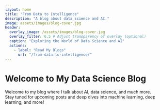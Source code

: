 ```yaml
---
layout: home
title: "From Data to Intelligence"
description: "A blog about data science and AI."
image: assets/images/blog-cover.jpg
header:
  overlay_image: /assets/images/blog-cover.jpg
  overlay_filter: 0.5 # Adjust transparency of overlay (optional)
  caption: "Exploring the World of Data Science and AI"
  actions:
    - label: "Read My Blogs"
      url: "/from-data-to-intelligence/"
---
```


# Welcome to My Data Science Blog

Welcome to my blog where I talk about AI, data science, and much more. Stay tuned for upcoming posts and deep dives into machine learning, deep learning, and more!
